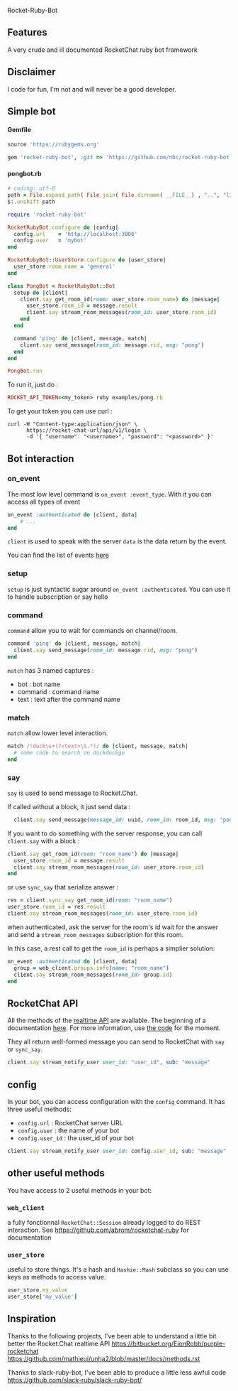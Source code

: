 Rocket-Ruby-Bot

## Features

A very crude and ill documented RocketChat ruby bot framework

## Disclaimer

I code for fun, I'm not and will never be a good developer.

## Simple bot

#### Gemfile

```ruby
source 'https://rubygems.org'

gem 'rocket-ruby-bot', :git => 'https://github.com/nbc/rocket-ruby-bot.git'
```

#### pongbot.rb

```ruby
# coding: utf-8
path = File.expand_path( File.join( File.dirname( __FILE__) , "..", "lib"))
$:.unshift path

require 'rocket-ruby-bot'

RocketRubyBot.configure do |config|
  config.url    = 'http://localhost:3000'
  config.user   = 'mybot'
end

RocketRubyBot::UserStore.configure do |user_store|
  user_store.room_name = 'general'
end

class PongBot < RocketRubyBot::Bot
  setup do |client|
    client.say get_room_id(room: user_store.room_name) do |message|
      user_store.room_id = message.result
      client.say stream_room_messages(room_id: user_store.room_id)
    end
  end

  command 'ping' do |client, message, match|
    client.say send_message(room_id: message.rid, msg: "pong")
  end
end

PongBot.run
```
To run it, just do :

```ruby
ROCKET_API_TOKEN=<my_token> ruby examples/pong.rb
 ```

To get your token you can use curl :

```
curl -H "Content-type:application/json" \
      https://rocket-chat-url/api/v1/login \
      -d '{ "username": "<username>", "password": "<password>" }'
```


## Bot interaction

### on_event

The most low level command is `on_event :event_type`. With it you can access all types of event

```ruby
on_event :authenticated do |client, data|
	# ...
end
```

`client` is used to speak with the server
`data` is the data return by the event.

You can find the list of events [here](doc/events.md)

### setup

`setup` is just syntactic sugar around `on_event :authenticated`. You can use it to handle subscription or say hello

### command

`command` allow you to wait for commands on channel/room.

```ruby
command 'ping' do |client, message, match|
  client.say send_message(room_id: message.rid, msg: "pong")
end
```

`match` has 3 named captures :
* bot : bot name
* command : command name
* text : text after the command name

### match

`match` allow lower level interaction.

```ruby
match /!duck\s+(?<text>\S.*)/ do |client, message, match|
  # some code to search on duckduckgo
end
```


### say

`say` is used to send message to Rocket.Chat.

If called without a block, it just send data :

```ruby
  client.say send_message(message_id: uuid, room_id: room_id, msg: "pong")
```

If you want to do something with the server response, you can call `client.say` with a block :

```ruby
client.say get_room_id(room: "room_name") do |message|
  user_store.room_id = message.result
  client.say stream_room_messages(room_id: user_store.room_id)
end
```

or use `sync_say` that serialize answer :

```ruby
res = client.sync_say get_room_id(room: "room_name")
user_store.room_id = res.result
client.say stream_room_messages(room_id: user_store.room_id)
```


when authenticated, ask the server for the room's id wait for the answer and send a `stream_room_messages` subscription for this room.

In this case, a rest call to get the `room_id` is perhaps a simplier solution:

```ruby
on_event :authenticated do |client, data|
  group = web_client.groups.info(name: "room_name")
  client.say stream_room_messages(room_id: group.id)
end
```

## RocketChat API

All the methods of the [realtime API](https://rocket.chat/docs/developer-guides/realtime-api/) are available. The beginning of a documentation [here](doc/realtime_api.md). For more information, use [the code](lib/rocket-ruby-bot/realtime/api.rb) for the moment.

They all return well-formed message you can send to RocketChat with `say` or `sync_say`.

```ruby
client.say stream_notify_user user_id: "user_id", sub: "message"
```

## config

In your bot, you can access configuration with the `config` command. It has three useful methods:
* `config.url` : RocketChat server URL
* `config.user` : the name of your bot
* `config.user_id` : the user_id of your bot

```ruby
client.say stream_notify_user user_id: config.user_id, sub: "message"
```


## other useful methods 

You have access to 2 useful methods in your bot:

### `web_client`

a fully fonctionnal `RocketChat::Session` already logged to do REST interaction. See https://github.com/abrom/rocketchat-ruby for documentation

###  `user_store` 

useful to store things. It's a hash and `Hashie::Mash` subclass so you can use keys as methods to access value.

  ```ruby
  user_store.my_value
  user_store['my_value']
  ```

## Inspiration

Thanks to the following projects, I've been able to understand a little bit better the Rocket.Chat realtime API
https://bitbucket.org/EionRobb/purple-rocketchat
https://github.com/mathieui/unha2/blob/master/docs/methods.rst

Thanks to slack-ruby-bot, I've been able to produce a little less awful code
https://github.com/slack-ruby/slack-ruby-bot/
